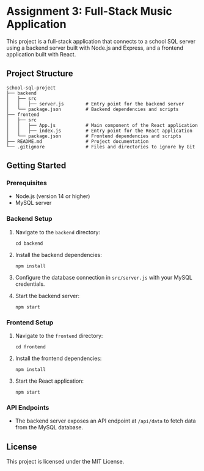 # Assignment 3: Full-Stack Music Application 

This project is a full-stack application that connects to a school SQL server using a backend server built with Node.js and Express, and a frontend application built with React.

## Project Structure

```
school-sql-project
├── backend
│   ├── src
│   │   ├── server.js        # Entry point for the backend server
│   └── package.json         # Backend dependencies and scripts
├── frontend
│   ├── src
│   │   ├── App.js           # Main component of the React application
│   │   ├── index.js         # Entry point for the React application
│   └── package.json         # Frontend dependencies and scripts
├── README.md                # Project documentation
└── .gitignore               # Files and directories to ignore by Git
```

## Getting Started

### Prerequisites

- Node.js (version 14 or higher)
- MySQL server

### Backend Setup

1. Navigate to the `backend` directory:
   ```
   cd backend
   ```

2. Install the backend dependencies:
   ```
   npm install
   ```

3. Configure the database connection in `src/server.js` with your MySQL credentials.

4. Start the backend server:
   ```
   npm start
   ```

### Frontend Setup

1. Navigate to the `frontend` directory:
   ```
   cd frontend
   ```

2. Install the frontend dependencies:
   ```
   npm install
   ```

3. Start the React application:
   ```
   npm start
   ```

### API Endpoints

- The backend server exposes an API endpoint at `/api/data` to fetch data from the MySQL database.

## License

This project is licensed under the MIT License.
